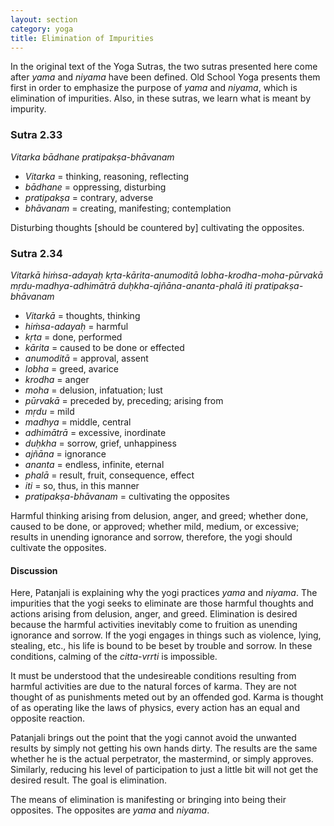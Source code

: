 ```yaml
---
layout: section
category: yoga
title: Elimination of Impurities
---
```

In the original text of the Yoga Sutras, the two sutras presented here come after *yama* and *niyama* have been defined. Old School Yoga presents them first in order to emphasize the purpose of *yama* and *niyama*, which is elimination of impurities. Also, in these sutras, we learn what is meant by impurity.

### Sutra 2.33
*Vitarka bādhane pratipakṣa-bhāvanam*  
- *Vitarka* = thinking, reasoning, reflecting
- *bādhane* = oppressing, disturbing
- *pratipakṣa* = contrary, adverse
- *bhāvanam* = creating, manifesting; contemplation

Disturbing thoughts [should be countered by] cultivating the opposites.

### Sutra 2.34
*Vitarkā hiṁsa-adayaḥ kṛta-kārita-anumoditā lobha-krodha-moha-pūrvakā mṛdu-madhya-adhimātrā duḥkha-ajñāna-ananta-phalā iti pratipakṣa-bhāvanam*  
- *Vitarkā* = thoughts, thinking
- *hiṁsa-adayaḥ* = harmful
- *kṛta* = done, performed
- *kārita* = caused to be done or effected
- *anumoditā* = approval, assent
- *lobha* = greed, avarice
- *krodha* = anger
- *moha* = delusion, infatuation; lust
- *pūrvakā* = preceded by, preceding; arising from
- *mṛdu* = mild
- *madhya* = middle, central
- *adhimātrā* = excessive, inordinate
- *duḥkha* = sorrow, grief, unhappiness
- *ajñāna* = ignorance
- *ananta* = endless, infinite, eternal
- *phalā* = result, fruit, consequence, effect
- *iti* = so, thus, in this manner
- *pratipakṣa-bhāvanam* = cultivating the opposites

Harmful thinking arising from delusion, anger, and greed; whether done, caused to be done, or approved; whether mild, medium, or excessive; results in unending ignorance and sorrow, therefore, the yogi should cultivate the opposites.

#### Discussion
Here, Patanjali is explaining why the yogi practices *yama* and *niyama*. The impurities that the yogi seeks to eliminate are those harmful thoughts and actions arising from delusion, anger, and greed. Elimination is desired because the harmful activities inevitably come to fruition as unending ignorance and sorrow. If the yogi engages in things such as violence, lying, stealing, etc., his life is bound to be beset by trouble and sorrow. In these conditions, calming of the *citta-vrrti* is impossible. 

It must be understood that the undesireable conditions resulting from harmful activities are due to the natural forces of karma. They are not thought of as punishments meted out by an offended god. Karma is thought of as operating like the laws of physics, every action has an equal and opposite reaction. 

Patanjali brings out the point that the yogi cannot avoid the unwanted results by simply not getting his own hands dirty. The results are the same whether he is the actual perpetrator, the mastermind, or simply approves. Similarly, reducing his level of participation to just a little bit will not get the desired result. The goal is elimination. 

The means of elimination is manifesting or bringing into being their opposites. The opposites are *yama* and *niyama*.  